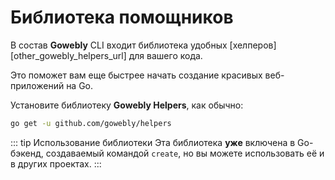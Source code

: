 # Библиотека помощников

В состав **Gowebly** CLI входит библиотека удобных [хелперов][other_gowebly_helpers_url] для вашего кода.

Это поможет вам еще быстрее начать создание красивых веб-приложений на Go.

Установите библиотеку **Gowebly Helpers**, как обычно:

``` bash
go get -u github.com/gowebly/helpers
```

::: tip Использование библиотеки
Эта библиотека **уже** включена в Go-бэкенд, создаваемый командой `create`, но вы можете использовать её и в других проектах.
:::

<!--@include: ../../parts/links.md-->
